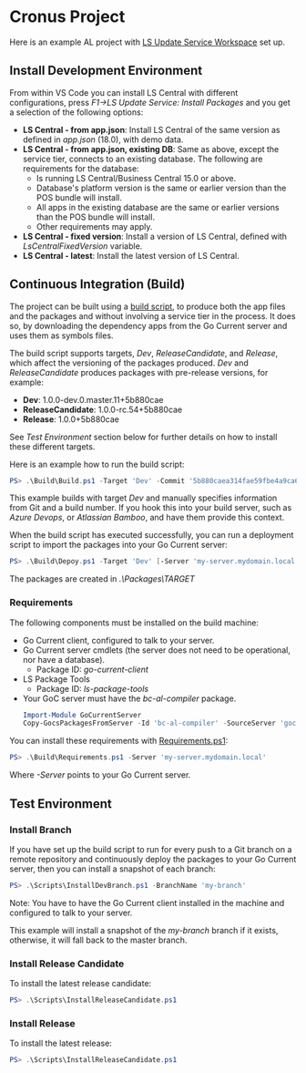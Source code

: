 # Cronus Project

Here is an example AL project with [LS Update Service Workspace](https://marketplace.visualstudio.com/items?itemName=lsretail.ls-update-service-workspace) set up.

## Install Development Environment

From within VS Code you can install LS Central with different configurations, press *F1->LS Update Service: Install Packages* and you get a selection of the following options:

* **LS Central - from app.json**: Install LS Central of the same version as defined in *app.json* (18.0), with demo data.
* **LS Central - from app.json, existing DB**: Same as above, except the service tier, connects to an existing database. The following are requirements for the database:
    * Is running LS Central/Business Central 15.0 or above.
    * Database's platform version is the same or earlier version than the POS bundle will install.
    * All apps in the existing database are the same or earlier versions than the POS bundle will install.
    * Other requirements may apply.
* **LS Central - fixed version**: Install a version of LS Central, defined with *LsCentralFixedVersion* variable.
* **LS Central - latest**: Install the latest version of LS Central.

## Continuous Integration (Build)

The project can be built using a [build script](.\Build\Build.ps1), to produce both the app files and the packages and without involving a service tier in the process. It does so, by downloading the dependency apps from the Go Current server and uses them as symbols files.

The build script supports targets, *Dev*, *ReleaseCandidate*, and *Release*, which affect the versioning of the packages produced.
*Dev* and *ReleaseCandidate* produces packages with pre-release versions, for example:
* **Dev**: 1.0.0-dev.0.master.11+5b880cae
* **ReleaseCandidate**: 1.0.0-rc.54+5b880cae
* **Release**: 1.0.0+5b880cae

See *Test Environment* section below for further details on how to install these different targets.

Here is an example how to run the build script:
```powershell
PS> .\Build\Build.ps1 -Target 'Dev' -Commit '5b880caea314fae59fbe4a9ca62d75f0bf7f632a' -BuildNumber 21 -BranchName 'master' -Force
```
This example builds with target *Dev* and manually specifies information from Git and a build number.
If you hook this into your build server, such as *Azure Devops*, or *Atlassian Bamboo*, and have them provide this context.

When the build script has executed successfully, you can run a deployment script to import the packages into your Go Current server: 
```powershell
PS> .\Build\Depoy.ps1 -Target 'Dev' [-Server 'my-server.mydomain.local'] [-Port 16650]
```

The packages are created in *.\Packages\TARGET*

### Requirements

The following components must be installed on the build machine:

* Go Current client, configured to talk to your server.
* Go Current server cmdlets (the server does not need to be operational, nor have a database).
    * Package ID: *go-current-client*
* LS Package Tools
    * Package ID: *ls-package-tools*
* Your GoC server must have the *bc-al-compiler* package.
    ```powershell
    Import-Module GoCurrentServer
    Copy-GocsPackagesFromServer -Id 'bc-al-compiler' -SourceServer 'gocurrent.lsretail.com' -SourceUseSsl -SourceIdentity 'lsretail.com'
    ```

You can install these requirements with [Requirements.ps1](.\Build\Requirements.ps1):
```powershell
PS> .\Build\Requirements.ps1 -Server 'my-server.mydomain.local'
```
Where *-Server* points to your Go Current server.

## Test Environment

### Install Branch

If you have set up the build script to run for every push to a Git branch on a remote repository and continuously deploy the packages to your Go Current server, then you can install a snapshot of each branch:

```PowerShell
PS> .\Scripts\InstallDevBranch.ps1 -BranchName 'my-branch'
```

Note: You have to have the Go Current client installed in the machine and configured to talk to your server.

This example will install a snapshot of the *my-branch* branch if it exists, otherwise, it will fall back to the master branch.

### Install Release Candidate

To install the latest release candidate:

```powershell
PS> .\Scripts\InstallReleaseCandidate.ps1
```

### Install Release

To install the latest release:

```powershell
PS> .\Scripts\InstallReleaseCandidate.ps1
```